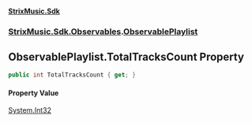 #### [StrixMusic.Sdk](./index.md 'index')
### [StrixMusic.Sdk.Observables](./StrixMusic-Sdk-Observables.md 'StrixMusic.Sdk.Observables').[ObservablePlaylist](./StrixMusic-Sdk-Observables-ObservablePlaylist.md 'StrixMusic.Sdk.Observables.ObservablePlaylist')
## ObservablePlaylist.TotalTracksCount Property
```csharp
public int TotalTracksCount { get; }
```
#### Property Value
[System.Int32](https://docs.microsoft.com/en-us/dotnet/api/System.Int32 'System.Int32')  

